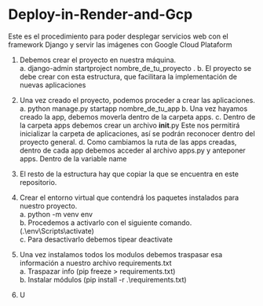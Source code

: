 # Deploy-in-Render-and-Gcp

Este es el procedimiento para poder desplegar servicios web con el framework Django y servir las imágenes con Google Cloud Plataform  
1.	Debemos crear el proyecto en nuestra máquina.  
  a.	django-admin startproject nombre_de_tu_proyecto .
  b.	El proyecto se debe crear con esta estructura, que facilitara la implementación de nuevas aplicaciones
  
2.	Una vez creado el proyecto, podemos proceder a crear las aplicaciones.
  a.	python manage.py startapp nombre_de_tu_app
  b.  Una vez hayamos creado la app, debemos moverla dentro de la carpeta apps.
  c.  Dentro de la carpeta apps debemos crear un archivo __init__.py Este nos permitirá inicializar la carpeta de aplicaciones, así se podrán reconocer dentro del proyecto general.
  d.  Como cambiamos la ruta de las apps creadas, dentro de cada app debemos acceder al archivo apps.py y anteponer apps. Dentro de la variable name
  
3.	El resto de la estructura hay que copiar la que se encuentra en este repositorio.
   
4.	Crear el entorno virtual que contendrá los paquetes instalados para nuestro proyecto.  
  a.	python -m venv env  
  b.	Procedemos a activarlo con el siguiente comando. (.\env\Scripts\activate)  
  c.	Para desactivarlo debemos tipear deactivate
  
6.	Una vez instalamos todos los modulos debemos traspasar esa información a nuestro archivo requirements.txt  
  a.	Traspazar info (pip freeze > requirements.txt)  
  b.	Instalar módulos (pip install -r .\requirements.txt)  

7.	U
